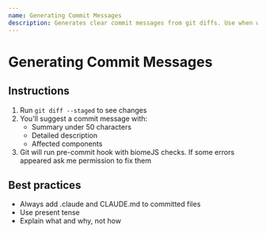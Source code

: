 ```yaml
---
name: Generating Commit Messages
description: Generates clear commit messages from git diffs. Use when writing commit messages or reviewing staged changes.
---
```


# Generating Commit Messages

## Instructions

1. Run `git diff --staged` to see changes
2. You'll suggest a commit message with:
   - Summary under 50 characters
   - Detailed description
   - Affected components
3. Git will run pre-commit hook with biomeJS checks. If some errors appeared ask me permission to fix them

## Best practices

- Always add .claude and CLAUDE.md to committed files
- Use present tense
- Explain what and why, not how